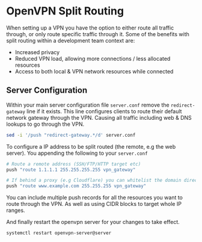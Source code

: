 # OpenVPN Split Routing

When setting up a VPN you have the option to either route all traffic through, or only route specific traffic through it. Some of the benefits with split routing within a development team context are:

- Increased privacy
- Reduced VPN load, allowing more connections / less allocated resources
- Access to both local & VPN network resources while connected

## Server Configuration
Within your main server configuration file `server.conf` remove the `redirect-gateway` line if it exists. This line configures clients to route their default network gateway through the VPN. Causing all traffic including web & DNS lookups to go through the VPN.

```sh
sed -i '/push "redirect-gateway.*/d' server.conf
```

To configure a IP address to be split routed (the remote, e.g the web server). You appending the following to your `server.conf`

```sh
# Route a remote address (SSH/FTP/HTTP target etc)
push "route 1.1.1.1 255.255.255.255 vpn_gateway"

# If behind a proxy (e.g Cloudflare) you can whitelist the domain directly
push "route www.example.com 255.255.255 vpn_gateway"
```

You can include multiple push records for all the resources you want to route through the VPN. As well as using CIDR blocks to target whole IP ranges.

And finally restart the openvpn server for your changes to take effect.

```sh
systemctl restart openvpn-server@server
```